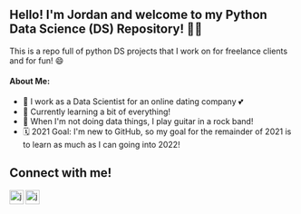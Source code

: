 ## Hello! I'm Jordan and welcome to my Python Data Science (DS) Repository! 👋🏻

This is a repo full of python DS projects that I work on for freelance clients and for fun! 😄 

#### About Me:
- 💼 I work as a Data Scientist for an online dating company 💕
- 🌱 Currently learning a bit of everything!
- 🎸 When I'm not doing data things, I play guitar in a rock band!
- 🗓 2021 Goal: I'm new to GitHub, so my goal for the remainder of 2021 is to learn as much as I can going into 2022!

## Connect with me! 
[<img align="left" alt="jordaneisinger | LinkedIn" span title="LinkedIn" width="25px" src="https://img.icons8.com/color/48/000000/linkedin.png"/>][linkedin]
[<img align="left" alt="jordaneisinger | Instagram" span title="Instagram" width="25px" src="https://img.icons8.com/fluency/48/000000/instagram-new.png"/>][instagram]

<br/>
<br/>

[linkedin]: https://linkedin.com/in/jordaneisinger
[instagram]: https://www.instagram.com/jmeguitar


